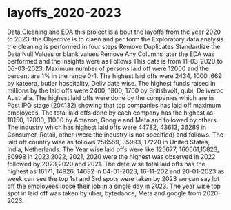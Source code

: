 # layoffs_2020-2023
Data Cleaning and EDA
this project is a bout the layoffs from the year 2020 to 2023.
the Objective is to claen and per form the Exploratory data analysis 
the cleaning is performed in four steps
Remove Duplicates
Standardize the Data
Null Values or blank values
Remove Any Columns 
later the EDA was performed and the Insights were as Follows
This data is from 11-03-2020 to 06-03-2023.
Maximum number of persons laid off were 12000 and the percent are 1% in the range 0-1.
The highest laid offs were 2434, 1000 ,669 by kateera, butler hospitality, Deliv date wise.
The highest funds raised in millions by the laid offs were 2400, 1800, 1700 by Britishvolt, qubi, Deliveroo Australia.
The highest laid offs were done by the companies which are in Post IPO stage (204132) showing that top companies has laid off maximum employees.
The total laid offs done by each company has the highest as 18150, 12000, 11000 by Amazon, Google and Meta and followed by others.
The industry which has highest laid offs were 44782, 43613, 36289 in Consumer, Retail, other (were the industry is not specified) and follows.
The laid off country wise as follows 256559, 35993, 17220 in United States, India, Netherlands.
The Year wise laid offs were like 125677, 160661,15823, 80998 in 2023,2022, 2021, 2020 were the highest was observed in 2022 followed by 2023,2020 and 2021.
The date wise total laid offs has the highest as 16171, 14926, 14682 in 04-01-2023, 16-11-202 and 20-01-2023 as week can see the top 1st and 3rd spots were taken by 2023 we can say lot off the employees loose their job in a single day in 2023.
The year wise top spot in laid off was taken by uber, bytedance, Meta and google from 2020-2023.


